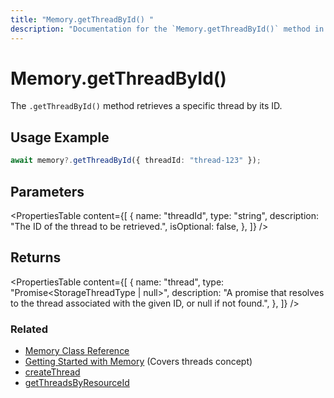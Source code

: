 ```yaml
---
title: "Memory.getThreadById() "
description: "Documentation for the `Memory.getThreadById()` method in Mastra, which retrieves a specific thread by its ID."
---
```


# Memory.getThreadById()

The `.getThreadById()` method retrieves a specific thread by its ID.

## Usage Example

```typescript
await memory?.getThreadById({ threadId: "thread-123" });
```

## Parameters

<PropertiesTable
content={[
{
name: "threadId",
type: "string",
description: "The ID of the thread to be retrieved.",
isOptional: false,
},
]}
/>

## Returns

<PropertiesTable
content={[
{
name: "thread",
type: "Promise<StorageThreadType | null>",
description: "A promise that resolves to the thread associated with the given ID, or null if not found.",
},
]}
/>

### Related

- [Memory Class Reference](/docs/reference/memory)
- [Getting Started with Memory](/docs/memory/overview) (Covers threads concept)
- [createThread](/docs/reference/memory/createThread)
- [getThreadsByResourceId](/docs/reference/memory/getThreadsByResourceId)
